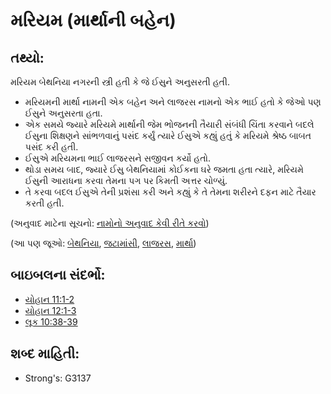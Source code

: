 # મરિયમ (માર્થાની બહેન) 

## તથ્યો: 

મરિયમ બેથનિયા નગરની સ્ત્રી હતી કે જે ઈસુને અનુસરતી હતી.

* મરિયમની માર્થા નામની એક બહેન અને લાજરસ નામનો એક ભાઈ હતો કે જેઓ પણ ઈસુને અનુસરતા હતા.
* એક સમયે જ્યારે મરિયમે માર્થાની જેમ ભોજનની તૈયારી સંબંધી ચિંતા કરવાને બદલે ઈસુના શિક્ષણને સાંભળવાનું પસંદ કર્યું ત્યારે ઈસુએ કહ્યું હતું કે મરિયમે શ્રેષ્ઠ બાબત પસંદ કરી હતી.
* ઈસુએ મરિયમના ભાઈ લાજરસને સજીવન કર્યો હતો.
* થોડા સમય બાદ, જ્યારે ઈસુ બેથનિયામાં કોઈકના ઘરે જમતા હતા ત્યારે, મરિયમે ઈસુની આરાધના કરવા તેમના પગ પર કિમતી અત્તર ચોળ્યું.
* તે કરવા બદલ ઈસુએ તેની પ્રશંસા કરી અને કહ્યું કે તે તેમના શરીરને દફન માટે તૈયાર કરતી હતી.

(અનુવાદ માટેના સૂચનો: [નામોનો અનુવાદ કેવી રીતે કરવો](rc://gu/ta/man/translate/translate-names))

(આ પણ જૂઓ: [બેથનિયા](../names/bethany.md), [જટામાંસી](../other/frankincense.md), [લાજરસ](../names/lazarus.md), [માર્થા](../names/martha.md))

## બાઇબલના સંદર્ભો: 

* [યોહાન 11:1-2](rc://gu/tn/help/jhn/11/01)
* [યોહાન 12:1-3](rc://gu/tn/help/jhn/12/01)
* [લૂક 10:38-39](rc://gu/tn/help/luk/10/38)

## શબ્દ માહિતી: 

* Strong's: G3137
